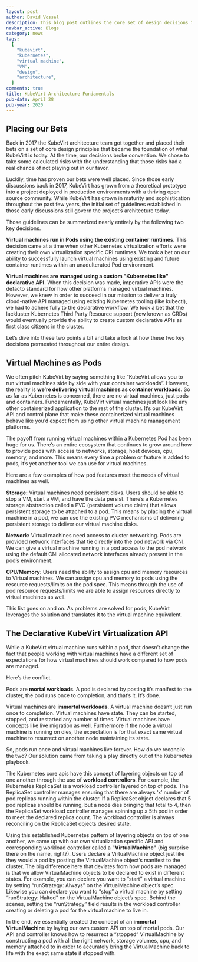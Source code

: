 ```yaml
---
layout: post
author: David Vossel
description: This blog post outlines the core set of design decisions that shaped KubeVirt into what it is today.
navbar_active: Blogs
category: news
tags:
  [
    "kubevirt",
    "kubernetes",
    "virtual machine",
    "VM",
    "design",
    "architecture",
  ]
comments: true
title: KubeVirt Architecture Fundamentals
pub-date: April 28
pub-year: 2020
---
```


## Placing our Bets

Back in 2017 the KubeVirt architecture team got together and placed their bets on a set of core design principles that became the foundation of what KubeVirt is today. At the time, our decisions broke convention. We chose to take some calculated risks with the understanding that those risks had a real chance of not playing out in our favor.

Luckily, time has proven our bets were well placed. Since those early discussions back in 2017, KubeVirt has grown from a theoretical prototype into a project deployed in production environments with a thriving open source community. While KubeVirt has grown in maturity and sophistication throughout the past few years, the initial set of guidelines established in those early discussions still govern the project’s architecture today.

Those guidelines can be summarized nearly entirely by the following two key decisions.

**Virtual machines run in Pods using the existing container runtimes.** This decision came at a time when other Kubernetes virtualization efforts were creating their own virtualization specific CRI runtimes. We took a bet on our ability to successfully launch virtual machines using existing and future container runtimes within an unadulterated Pod environment.

**Virtual machines are managed using a custom "Kubernetes like" declarative API.** When this decision was made, imperative APIs were the defacto standard for how other platforms managed virtual machines. However, we knew in order to succeed in our mission to deliver a truly cloud-native API managed using existing Kubernetes tooling (like kubectl), we had to adhere fully to the declarative workflow. We took a bet that the lackluster Kubernetes Third Party Resource support (now known as CRDs) would eventually provide the ability to create custom declarative APIs as first class citizens in the cluster.

Let’s dive into these two points a bit and take a look at how these two key decisions permeated throughout our entire design.

## Virtual Machines as Pods

We often pitch KubeVirt by saying something like “KubeVirt allows you to run virtual machines side by side with your container workloads”. However, the reality is **we’re delivering virtual machines as container workloads.** So as far as Kubernetes is concerned, there are no virtual machines, just pods and containers. Fundamentally, KubeVirt virtual machines just look like any other containerized application to the rest of the cluster. It’s our KubeVirt API and control plane that make these containerized virtual machines behave like you’d expect from using other virtual machine management platforms.

The payoff from running virtual machines within a Kubernetes Pod has been huge for us. There’s an entire ecosystem that continues to grow around how to provide pods with access to networks, storage, host devices, cpu, memory, and more. This means every time a problem or feature is added to pods, it’s yet another tool we can use for virtual machines.

Here are a few examples of how pod features meet the needs of virtual machines as well.

**Storage:** Virtual machines need persistent disks. Users should be able to stop a VM, start a VM, and have the data persist. There’s a Kubernetes storage abstraction called a PVC (persistent volume claim) that allows persistent storage to be attached to a pod. This means by placing the virtual machine in a pod, we can use the existing PVC mechanisms of delivering persistent storage to deliver our virtual machine disks.

**Network:** Virtual machines need access to cluster networking. Pods are provided network interfaces that tie directly into the pod network via CNI. We can give a virtual machine running in a pod access to the pod network using the default CNI allocated network interfaces already present in the pod’s environment.

**CPU/Memory:** Users need the ability to assign cpu and memory resources to Virtual machines. We can assign cpu and memory to pods using the resource requests/limits on the pod spec. This means through the use of pod resource requests/limits we are able to assign resources directly to virtual machines as well.

This list goes on and on. As problems are solved for pods, KubeVirt leverages the solution and translates it to the virtual machine equivalent.

## The Declarative KubeVirt Virtualization API

While a KubeVirt virtual machine runs within a pod, that doesn’t change the fact that people working with virtual machines have a different set of expectations for how virtual machines should work compared to how pods are managed.

Here’s the conflict.

Pods are **mortal workloads**. A pod is declared by posting it’s manifest to the cluster, the pod runs once to completion, and that’s it. It’s done.

Virtual machines are **immortal workloads**. A virtual machine doesn’t just run once to completion. Virtual machines have state. They can be started, stopped, and restarted any number of times. Virtual machines have concepts like live migration as well. Furthermore if the node a virtual machine is running on dies, the expectation is for that exact same virtual machine to resurrect on another node maintaining its state.

So, pods run once and virtual machines live forever. How do we reconcile the two? Our solution came from taking a play directly out of the Kubernetes playbook.

The Kubernetes core apis have this concept of layering objects on top of one another through the use of **workload controllers**. For example, the Kubernetes ReplicaSet is a workload controller layered on top of pods. The ReplicaSet controller manages ensuring that there are always ‘x’ number of pod replicas running within the cluster. If a ReplicaSet object declares that 5 pod replicas should be running, but a node dies bringing that total to 4, then the ReplicaSet workload controller manages spinning up a 5th pod in order to meet the declared replica count. The workload controller is always reconciling on the ReplicaSet objects desired state.

Using this established Kubernetes pattern of layering objects on top of one another, we came up with our own virtualization specific API and corresponding workload controller called a **"VirtualMachine"** (big surprise there on the name, right?). Users declare a VirtualMachine object just like they would a pod by posting the VirtualMachine object’s manifest to the cluster. The big difference here that deviates from how pods are managed is that we allow VirtualMachine objects to be declared to exist in different states. For example, you can declare you want to “start” a virtual machine by setting “runStrategy: Always” on the VirtualMachine object’s spec. Likewise you can declare you want to “stop” a virtual machine by setting “runStrategy: Halted” on the VirtualMachine object’s spec. Behind the scenes, setting the “runStrategy” field results in the workload controller creating or deleting a pod for the virtual machine to live in.

In the end, we essentially created the concept of an **immortal VirtualMachine** by laying our own custom API on top of mortal pods. Our API and controller knows how to resurrect a “stopped” VirtualMachine by constructing a pod with all the right network, storage volumes, cpu, and memory attached to in order to accurately bring the VirtualMachine back to life with the exact same state it stopped with.
